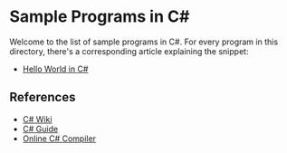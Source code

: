 # Sample Programs in C#

Welcome to the list of sample programs in C#. For every program in this
directory, there's a corresponding article explaining the snippet:

- [Hello World in C#](https://therenegadecoder.com/code/hello-world-in-c-sharp/)

## References

- [C# Wiki](https://en.wikipedia.org/wiki/C_Sharp_(programming_language))
- [C# Guide](https://docs.microsoft.com/en-us/dotnet/csharp/)
- [Online C# Compiler](https://www.jdoodle.com/compile-c-sharp-online)
